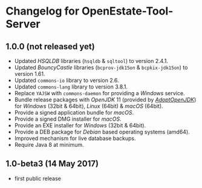 Changelog for OpenEstate-Tool-Server
====================================


1.0.0 (not released yet)
------------------------

-   Updated *HSQLDB* libraries (`hsqldb` & `sqltool`) to version 2.4.1.
-   Updated *BouncyCastle* libraries (`bcprov-jdk15on` & `bcpkix-jdk15on`) to version 1.61.
-   Updated `commons-io` library to version 2.6.
-   Updated `commons-lang` library to version 3.8.1.
-   Replace `YAJSW` with `commons-daemon` for providing a *Windows* service.
-   Bundle release packages with *OpenJDK* 11 (provided by [*AdoptOpenJDK*](https://adoptopenjdk.net/)) for *Windows* (32bit & 64bit), *Linux* (64bit) & *macOS* (64bit).
-   Provide a signed application bundle for *macOS*.
-   Provide a signed DMG installer for *macOS*.
-   Provide an EXE installer for *Windows* (32bit & 64bit).
-   Provide a DEB package for *Debian* based operating systems (amd64).
-   Improved mechanism for live database backups.
-   Require Java 8 at minimum.


1.0-beta3 (14 May 2017)
-----------------------

-   first public release
